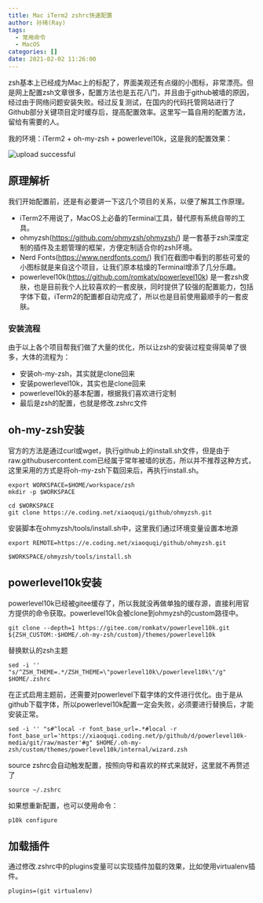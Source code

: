 ```yaml
---
title: Mac iTerm2 zshrc快速配置
author: 孙琦(Ray)
tags:
  - 常用命令
  - MacOS
categories: []
date: 2021-02-02 11:26:00
---
```

zsh基本上已经成为Mac上的标配了，界面美观还有点缀的小图标，非常漂亮。但是网上配置zsh文章很多，配置方法也是五花八门，并且由于github被墙的原因，经过由于网络问题安装失败。经过反复测试，在国内的代码托管网站进行了Github部分关键项目定时缓存后，提高配置效率。这里写一篇自用的配置方法，留给有需要的人。

我的环境：iTerm2 + oh-my-zsh + powerlevel10k，这是我的配置效果：

![upload successful](/images/pasted-123.png)

<!-- more -->

## 原理解析

我们开始配置前，还是有必要讲一下这几个项目的关系，以便了解其工作原理。

* iTerm2不用说了，MacOS上必备的Terminal工具，替代原有系统自带的工具。
* ohmyzsh(https://github.com/ohmyzsh/ohmyzsh/) 是一套基于zsh深度定制的插件及主题管理的框架，方便定制适合你的zsh环境。
* Nerd Fonts(https://www.nerdfonts.com/) 我们在截图中看到的那些可爱的小图标就是来自这个项目，让我们原本枯燥的Terminal增添了几分乐趣。
* powerlevel10k(https://github.com/romkatv/powerlevel10k) 是一套zsh皮肤，也是目前我个人比较喜欢的一套皮肤，同时提供了较强的配置能力，包括字体下载，iTerm2的配置都自动完成了，所以也是目前使用最顺手的一套皮肤。

### 安装流程

由于以上各个项目帮我们做了大量的优化，所以让zsh的安装过程变得简单了很多，大体的流程为：
* 安装oh-my-zsh，其实就是clone回来
* 安装powerlevel10k，其实也是clone回来
* powerlevel10k的基本配置，根据我们喜欢进行定制
* 最后是zsh的配置，也就是修改.zshrc文件

## oh-my-zsh安装

官方的方法是通过curl或wget，执行github上的install.sh文件，但是由于raw.githubusercontent.com已经属于常年被墙的状态，所以并不推荐这种方式，这里采用的方式是将oh-my-zsh下载回来后，再执行install.sh。

```
export WORKSPACE=$HOME/workspace/zsh
mkdir -p $WORKSPACE

cd $WORKSPACE
git clone https://e.coding.net/xiaoquqi/github/ohmyzsh.git
```

安装脚本在ohmyzsh/tools/install.sh中，这里我们通过环境变量设置本地源

```
export REMOTE=https://e.coding.net/xiaoquqi/github/ohmyzsh.git

$WORKSPACE/ohmyzsh/tools/install.sh
```

## powerlevel10k安装

powerlevel10k已经被gitee缓存了，所以我就没再做单独的缓存源，直接利用官方提供的命令获取。powerlevel10k会被clone到ohmyzsh的custom路径中。

```
git clone --depth=1 https://gitee.com/romkatv/powerlevel10k.git ${ZSH_CUSTOM:-$HOME/.oh-my-zsh/custom}/themes/powerlevel10k
```

替换默认的zsh主题

```
sed -i '' "s/^ZSH_THEME=.*/ZSH_THEME=\"powerlevel10k\/powerlevel10k\"/g" $HOME/.zshrc
```

在正式启用主题前，还需要对powerlevel下载字体的文件进行优化。由于是从github下载字体，所以powerlevel10k配置一定会失败，必须要进行替换后，才能安装正常。

```
sed -i '' "s#^local -r font_base_url=.*#local -r font_base_url='https://xiaoquqi.coding.net/p/github/d/powerlevel10k-media/git/raw/master'#g" $HOME/.oh-my-zsh/custom/themes/powerlevel10k/internal/wizard.zsh
```

source zshrc会自动触发配置，按照向导和喜欢的样式来就好，这里就不再赘述了

```
source ~/.zshrc
```

如果想重新配置，也可以使用命令：

```
p10k configure
```

## 加载插件

通过修改.zshrc中的plugins变量可以实现插件加载的效果，比如使用virtualenv插件。
```
plugins=(git virtualenv)
```